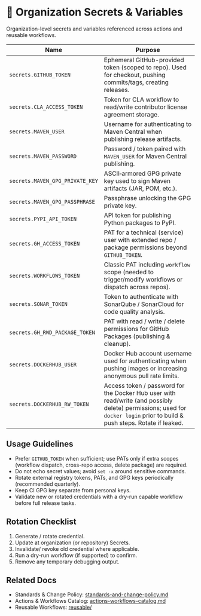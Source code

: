# 🔐 Organization Secrets & Variables

Organization-level secrets and variables referenced across actions and reusable workflows.

| Name                            | Purpose                                                                                                                                                                   |
| ------------------------------- | ------------------------------------------------------------------------------------------------------------------------------------------------------------------------- |
| `secrets.GITHUB_TOKEN`          | Ephemeral GitHub-provided token (scoped to repo). Used for checkout, pushing commits/tags, creating releases.                                                             |
| `secrets.CLA_ACCESS_TOKEN`      | Token for CLA workflow to read/write contributor license agreement storage.                                                                                               |
| `secrets.MAVEN_USER`            | Username for authenticating to Maven Central when publishing release artifacts.                                                                                           |
| `secrets.MAVEN_PASSWORD`        | Password / token paired with `MAVEN_USER` for Maven Central publishing.                                                                                                   |
| `secrets.MAVEN_GPG_PRIVATE_KEY` | ASCII‑armored GPG private key used to sign Maven artifacts (JAR, POM, etc.).                                                                                              |
| `secrets.MAVEN_GPG_PASSPHRASE`  | Passphrase unlocking the GPG private key.                                                                                                                                 |
| `secrets.PYPI_API_TOKEN`        | API token for publishing Python packages to PyPI.                                                                                                                         |
| `secrets.GH_ACCESS_TOKEN`       | PAT for a technical (service) user with extended repo / package permissions beyond `GITHUB_TOKEN`.                                                                        |
| `secrets.WORKFLOWS_TOKEN`       | Classic PAT including `workflow` scope (needed to trigger/modify workflows or dispatch across repos).                                                                     |
| `secrets.SONAR_TOKEN`           | Token to authenticate with SonarQube / SonarCloud for code quality analysis.                                                                                              |
| `secrets.GH_RWD_PACKAGE_TOKEN`  | PAT with read / write / delete permissions for GitHub Packages (publishing & cleanup).                                                                                    |
| `secrets.DOCKERHUB_USER`        | Docker Hub account username used for authenticating when pushing images or increasing anonymous pull rate limits.                                                         |
| `secrets.DOCKERHUB_RW_TOKEN`    | Access token / password for the Docker Hub user with read/write (and possibly delete) permissions; used for `docker login` prior to build & push steps. Rotate if leaked. |

## Usage Guidelines

- Prefer `GITHUB_TOKEN` when sufficient; use PATs only if extra scopes (workflow dispatch, cross-repo access, delete package) are required.
- Do not echo secret values; avoid `set -x` around sensitive commands.
- Rotate external registry tokens, PATs, and GPG keys periodically (recommended quarterly).
- Keep CI GPG key separate from personal keys.
- Validate new or rotated credentials with a dry-run capable workflow before full release tasks.

## Rotation Checklist

1. Generate / rotate credential.
2. Update at organization (or repository) Secrets.
3. Invalidate/ revoke old credential where applicable.
4. Run a dry-run workflow (if supported) to confirm.
5. Remove any temporary debugging output.

## Related Docs

- Standards & Change Policy: [standards-and-change-policy.md](standards-and-change-policy.md)
- Actions & Workflows Catalog: [actions-workflows-catalog.md](actions-workflows-catalog.md)
- Reusable Workflows: [reusable/](reusable/)
